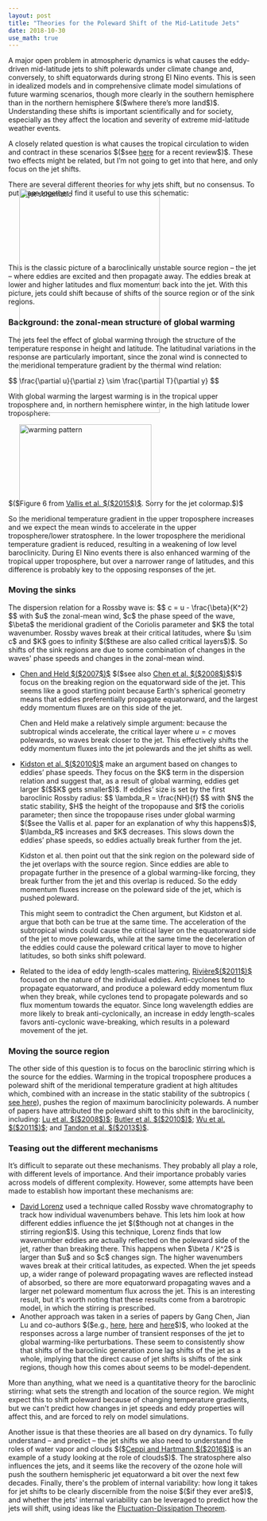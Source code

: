 ```yaml
---
layout: post
title: "Theories for the Poleward Shift of the Mid-Latitude Jets"
date: 2018-10-30
use_math: true
---
```


<p>A major open problem in atmospheric dynamics is what causes the eddy-driven mid-latitude jets to shift polewards under climate change and, conversely, to shift equatorwards during strong El Nino events. This is seen in idealized models and in comprehensive climate model simulations of future warming scenarios, though more clearly in the southern hemisphere than in the northern hemisphere $($where there’s more land$)$. Understanding these shifts is important scientifically and for society, especially as they affect the location and severity of extreme mid-latitude weather events.</p>

<p>A closely related question is what causes the tropical circulation to widen and contract in these scenarios $($see <a href="https://www.nature.com/articles/s41558-018-0246-2.pdf">here</a> for a recent review$)$. These two effects might be related, but I’m not going to get into that here, and only focus on the jet shifts.</p>

<p>There are several different theories for why jets shift, but no consensus. To put these together I find it useful to use this schematic:

<img src="http://nicklutsko.github.io/notes/images/jet_schematic.png" alt="jet schematic" style="position:absolute; left:250px; width:283px;height:450px;" class="center">
<br /><br /><br /><br /><br /><br /><br /><br />

This is the classic picture of a baroclinically unstable source region – the jet – where eddies are excited and then propagate away. The eddies break at lower and higher latitudes and flux momentum back into the jet. With this picture, jets could shift because of shifts of the source region or of the sink regions.</p>

<h3>Background: the zonal-mean structure of global warming</h3>

<p>The jets feel the effect of global warming through the structure of the temperature response in height and latitude. The latitudinal variations in the response are particularly important, since the zonal wind is connected to the meridional temperature gradient by the thermal wind relation:</p>
$$
\frac{\partial u}{\partial z} \sim \frac{\partial T}{\partial y}
$$
<p>With global warming the largest warming is in the tropical upper troposphere and, in northern hemisphere winter, in the high latitude lower troposphere:</p>

<img src="http://nicklutsko.github.io/notes/images/warming_pattern.png" alt="warming pattern" style="position:absolute; left:250px; width:266px;height:200px;" class="center">
<br /><br /><br /><br /><br /><br /><br /><br />

<p>$($Figure 6 from <a href="https://ore.exeter.ac.uk/repository/bitstream/handle/10871/19116/globwarm.pdf?sequence=1&isAllowed=y">Vallis et al. $($2015$)$</a>. Sorry for the jet colormap.$)$</p>

<p>So the meridional temperature gradient in the upper troposphere increases and we expect the mean winds to accelerate in the upper troposphere/lower stratosphere. In the lower troposphere the meridional temperature gradient is reduced, resulting in a weakening of low level baroclinicity. During El Nino events there is also enhanced warming of the tropical upper troposphere, but over a narrower range of latitudes, and this difference is probably key to the opposing responses of the jet.</p>


<h3>Moving the sinks</h3>

<p>The dispersion relation for a Rossby wave is:
$$
c =  u - \frac{\beta}{K^2}
$$
with $u$ the zonal-mean wind, $c$ the phase speed of the wave, $\beta$ the meridional gradient of the Coriolis parameter and $K$ the total wavenumber. Rossby waves break at their critical latitudes, where $u \sim c$ and $K$ goes to infinity $($these are also called critical layers$)$. So shifts of the sink regions are due to some combination of changes in the waves' phase speeds and changes in the zonal-mean wind.</p>

<ul>
<li><a href="https://agupubs.onlinelibrary.wiley.com/doi/full/10.1029/2007GL031200">Chen and Held $($2007$)$</a> $($see also <a href="https://journals.ametsoc.org/doi/full/10.1175/2008JCLI2306.1">Chen et al. $($2008$)$</a>$)$ focus on the breaking region on the equatorward side of the jet. This seems like a good starting point because Earth's spherical geometry means that eddies preferentially propagate equatorward, and the largest eddy momentum fluxes are on this side of the jet.

Chen and Held make a relatively simple argument: because the subtropical winds accelerate, the critical layer where $u = c$ moves polewards, so waves break closer to the jet. This effectively shifts the eddy momentum fluxes into the jet polewards and the jet shifts as well. </li>

<li><a href="https://journals.ametsoc.org/doi/pdf/10.1175/2010JCLI3738">Kidston et al. $($2010$)$</a> make an argument based on changes to eddies’ phase speeds. They focus on the $K$ term in the dispersion relation and suggest that, as a result of global warming, eddies get larger $($$K$ gets smaller$)$. If eddies’ size is set by the first baroclinic Rossby radius:
$$
\lambda_R = \frac{NH}{f}
$$
with $N$ the static stability, $H$ the height of the tropopause and $f$ the coriolis parameter; then since the tropopause rises under global warming $($see the Vallis et al. paper for an explanation of why this happens$)$, $\lambda_R$ increases and $K$ decreases. This slows down the eddies’ phase speeds, so eddies actually break further from the jet.

Kidston et al. then point out that the sink region on the poleward side of the jet overlaps with the source region. Since eddies are able to propagate further in the presence of a global warming-like forcing, they break further from the jet and this overlap is reduced. So the eddy momentum fluxes increase on the poleward side of the jet, which is pushed poleward.

This might seem to contradict the Chen argument, but Kidston et al. argue that both can be true at the same time. The acceleration of the subtropical winds could cause the critical layer on the equatorward side of the jet to move polewards, while at the same time the deceleration of the eddies could cause the poleward critical layer to move to higher latitudes, so both sinks shift poleward.</li>

<li>Related to the idea of eddy length-scales mattering, <a href="https://journals.ametsoc.org/doi/10.1175/2011JAS3641.1">Rivi&#232re$($2011$)$</a> focused on the nature of the individual eddies. Anti-cyclones tend to propagate equatorward, and produce a poleward eddy momentum flux when they break, while cyclones tend to propagate polewards and so flux momentum towards the equator. Since long wavelength eddies are more likely to break anti-cyclonically, an increase in eddy length-scales favors anti-cyclonic wave-breaking, which results in a poleward movement of the jet.</li>
</ul>

<h3>Moving the source region</h3>

<p>The other side of this question is to focus on the baroclinic stirring which is the source for the eddies. Warming in the tropical troposphere produces a poleward shift of the meridional temperature gradient at high altitudes which, combined with an increase in the static stability of the subtropics (<a href="https://agupubs.onlinelibrary.wiley.com/doi/full/10.1029/2007GL031115"> see here</a>), pushes the region of maximum baroclinicity polewards. A number of papers have attributed the poleward shift to this shift in the baroclinicity, including: <a href="https://journals.ametsoc.org/doi/10.1175/2011JAS3641.1">Lu et al. $($2008$)$</a>;  <a href="https://journals.ametsoc.org/doi/10.1175/2011JAS3641.1">Butler et al. $($2010$)$</a>;  <a href="https://link.springer.com/article/10.1007/s00382-010-0776-4">Wu et al. $($2011$)$</a>; and <a href="https://journals.ametsoc.org/doi/full/10.1175/JCLI-D-12-00598.1">Tandon et al. $($2013$)$</a>. 

<h3>Teasing out the different mechanisms</h3>

<p>It’s difficult to separate out these mechanisms. They probably all play a role, with different levels of importance. And their importance probably varies across models of different complexity. However, some attempts have been made to establish how important these mechanisms are:</p>

<ul>
<li><a href="https://journals.ametsoc.org/doi/10.1175/JAS-D-13-0200.1">David Lorenz</a> used a technique called Rossby wave chromatography to track how individual wavenumbers behave. This lets him look at how different eddies influence the jet $($though not at changes in the stirring region$)$. Using this technique, Lorenz finds that low wavenumber eddies are actually reflected on the poleward side of the jet, rather than breaking there. This happens when $\beta / K^2$ is larger than $u$ and so $c$ changes sign. The higher wavenumbers waves break at their critical latitudes, as expected. When the jet speeds up, a wider range of poleward propagating waves are reflected instead of absorbed, so there are more equatorward propagating waves and a larger net poleward momentum flux across the jet. This is an interesting result, but it's worth noting that these results come from a barotropic model, in which the stirring is prescribed.</li>

<li>Another approach was taken in a series of papers by Gang Chen, Jian Lu and co-authors $($e.g., <a href="https://journals.ametsoc.org/doi/abs/10.1175/JAS-D-12-0298.1">here</a>, <a href="https://link.springer.com/article/10.1007%2Fs00382-016-3092-9">here</a> and <a href="https://journals.ametsoc.org/doi/10.1175/JAS-D-16-0047.1">here</a>$)$, who looked at the responses across a large number of transient responses of the jet to global warming-like perturbations. These seem to consistently show that shifts of the baroclinic generation zone lag shifts of the jet as a whole, implying that the direct cause of jet shifts is shifts of the sink regions, though how this comes about seems to be model-dependent.</li>
</ul>

<p>More than anything, what we need is a quantitative theory for the baroclinic stirring: what sets the strength and location of the source region. We might expect this to shift poleward because of changing temperature gradients, but we can't predict how changes in jet speeds and eddy properties will affect this, and are forced to rely on model simulations.</p> 

<p>Another issue is that these theories are all based on dry dynamics. To fully understand – and predict – the jet shifts we also need to understand the roles of water vapor and clouds $($<a href="https://journals.ametsoc.org/doi/pdf/10.1175/JCLI-D-15-0394.1">Ceppi and Hartmann $($2016$)$</a> is an example of a study looking at the role of clouds$)$. The stratosphere also influences the jets, and it seems like the recovery of the ozone hole will push the southern hemispheric jet equatorward a bit over the next few decades. Finally, there's the problem of internal variability: how long it takes for jet shifts to be clearly discernible from the noise $($if they ever are$)$, and whether the jets' internal variability can be leveraged to predict how the jets will shift, using ideas like the <a href="https://journals.ametsoc.org/doi/10.1175/JAS-D-14-0356.1">Fluctuation-Dissipation Theorem</a>.</p> 










